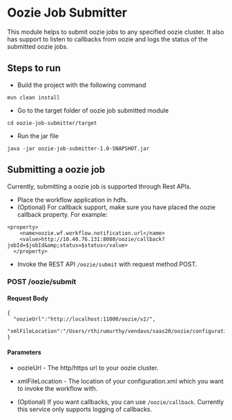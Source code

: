 # Oozie Job Submitter
This module helps to submit oozie jobs to any specified oozie cluster. It also has support to listen to callbacks from oozie and logs the status of the submitted oozie jobs.

## Steps to run
* Build the project with the following command

```
mvn clean install
```

* Go to the target folder of oozie job submitted module

```
cd oozie-job-submitter/target
```

* Run the jar file

```
java -jar oozie-job-submitter-1.0-SNAPSHOT.jar
```

## Submitting a oozie job

Currently, submitting a oozie job is supported through Rest APIs.

* Place the workflow application in hdfs.
* (Optional) For callback support, make sure you have placed the oozie callback property. For example:

```
<property>
    <name>oozie.wf.workflow.notification.url</name>
    <value>http://10.40.76.131:8080/oozie/callback?jobId=$jobId&amp;status=$status</value>
  </property>
```

* Invoke the REST API `/oozie/submit` with request method POST. 

### POST /oozie/submit

#### Request Body

```
{
  "oozieUrl":"http://localhost:11000/oozie/v2/",
  "xmlFileLocation":"/Users/rthirumurthy/vendavo/saas20/oozie/configuration.xml"
}
```

#### Parameters
* oozieUrl - The http/https url to your oozie cluster.
* xmlFileLocation - The location of your configuration.xml which you want to invoke the workflow with.

* (Optional) If you want callbacks, you can use `/oozie/callback`. Currently this service only supports logging of callbacks.

